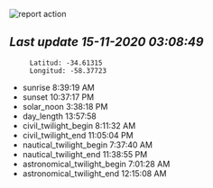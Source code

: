 ![report action](https://github.com/matiasz8/actions-for-reports/workflows/report%20action/badge.svg?branch=develop) 


## *****Last update 15-11-2020 03:08:49*****



		 Latitud: -34.61315
		 Longitud: -58.37723

 - sunrise 	 8:39:19 AM
 - sunset 	 10:37:17 PM
 - solar_noon 	 3:38:18 PM
 - day_length 	 13:57:58
 - civil_twilight_begin 	 8:11:32 AM
 - civil_twilight_end 	 11:05:04 PM
 - nautical_twilight_begin 	 7:37:40 AM
 - nautical_twilight_end 	 11:38:55 PM
 - astronomical_twilight_begin 	 7:01:28 AM
 - astronomical_twilight_end 	 12:15:08 AM
